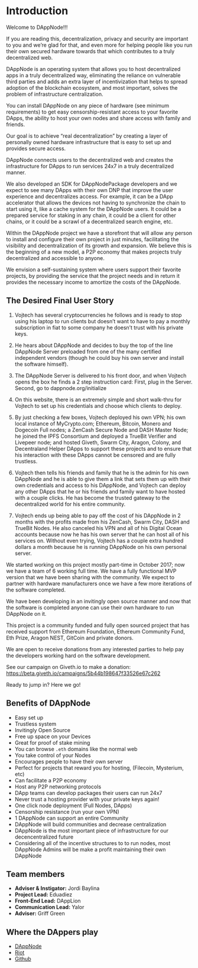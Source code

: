 # Introduction

Welcome to DAppNode!!!

If you are reading this, decentralization, privacy and security are important to you and we’re glad for that, and even more for helping people like you run their own secured hardware towards that which contributes to a truly decentralized web.

DAppNode is an operating system that allows you to host decentralized apps in a truly decentralized way, eliminating the reliance on vulnerable third parties and adds an extra layer of incentivization that helps to spread adoption of the blockchain ecosystem, and most important, solves the problem of infrastructure centralization.

You can install DAppNode on any piece of hardware (see minimum requirements) to get easy censorship-resistant access to your favorite DApps, the ability to host your own nodes and share access with family and friends.

Our goal is to achieve “real decentralization” by creating a layer of personally owned hardware infrastructure that is easy to set up and provides secure access.

DAppNode connects users to the decentralized web and creates the infrastructure for DApps to run services 24x7 in a truly decentralized manner.

We also developed an SDK for DAppNodePackage developers and we expect to see many DApps with their own DNP that improve the user experience and decentralizes access. For example, it can be a DApp accelerator that allows the devices not having to synchronize the chain to start using it, like a cache system for the DAppNode users. It could be a prepared service for staking in any chain, it could be a client for other chains, or it could be a scrawl of a decentralized search engine, etc.

Within the DAppNode project we have a storefront that will allow any person to install and configure their own project in just minutes, facilitating the visibility and decentralization of its growth and expansion. We believe this is the beginning of a new model, a P2P economy that makes projects truly decentralized and accessible to anyone.

We envision a self-sustaining system where users support their favorite projects, by providing the service that the project needs and in return it provides the necessary income to amortize the costs of the DAppNode.

## The Desired Final User Story

1. Vojtech has several cryptocurrencies he follows and is ready to stop using his laptop to run clients but doesn’t want to have to pay a monthly subscription in fiat to some company he doesn’t trust with his private keys.

2. He hears about DAppNode and decides to buy the top of the line DAppNode Server preloaded from one of the many certified independent vendors (though he could buy his own server and install the software himself).

3. The DAppNode Server is delivered to his front door, and when Vojtech opens the box he finds a 2 step instruction card: First, plug in the Server. Second, go to dappnode.org/initialize

4. On this website, there is an extremely simple and short walk-thru for Vojtech to set up his credentials and choose which clients to deploy.

5. By just checking a few boxes, Vojtech deployed his own VPN; his own local instance of MyCrypto.com; Ethereum, Bitcoin, Monero and Dogecoin Full nodes; a ZenCash Secure Node and DASH Master Node; he joined the IPFS Consortium and deployed a TrueBit Verifier and Livepeer node; and hosted Giveth, Swarm City, Aragon, Colony, and Decentraland Helper DApps to support these projects and to ensure that his interaction with these DApps cannot be censored and are fully trustless.

6. Vojtech then tells his friends and family that he is the admin for his own DAppNode and he is able to give them a link that sets them up with their own credentials and access to his DAppNode, and Vojtech can deploy any other DApps that he or his friends and family want to have hosted with a couple clicks. He has become the trusted gateway to the decentralized world for his entire community.

7. Vojtech ends up being able to pay off the cost of his DAppNode in 2 months with the profits made from his ZenCash, Swarm City, DASH and TrueBit Nodes. He also canceled his VPN and all of his Digital Ocean accounts because now he has his own server that he can host all of his services on. Without even trying, Vojtech has a couple extra hundred dollars a month because he is running DAppNode on his own personal server.

We started working on this project mostly part-time in October 2017; now we have a team of 6 working full time. We have a fully functional MVP version that we have been sharing with the community. We expect to partner with hardware manufacturers once we have a few more iterations of the software completed.

We have been developing in an invitingly open source manner and now that the software is completed anyone can use their own hardware to run DAppNode on it.

This project is a community funded and fully open sourced project that has received support from Ethereum Foundation, Ethereum Community Fund, Eth Prize, Aragon NEST, GitCoin and private donors.

We are open to receive donations from any interested parties to help pay the developers working hard on the software development.

See our campaign on Giveth.io to make a donation: https://beta.giveth.io/campaigns/5b44b198647f33526e67c262

Ready to jump in? Here we go!

## Benefits of DAppNode

- Easy set up
- Trustless system
- Invitingly Open Source
- Free up space on your Devices
- Great for proof of stake mining
- You can browse `.eth` domains like the normal web
- You take control of your Nodes
- Encourages people to have their own server
- Perfect for projects that reward you for hosting, (Filecoin, Mysterium, etc)
- Can facilitate a P2P economy
- Host any P2P networking protocols
- DApp teams can develop packages their users can run 24x7
- Never trust a hosting provider with your private keys again!
- One click node deployment (Full Nodes, DApps)
- Censorship resistance (run your own VPN)
- 1 DAppNode can support an entire Community
- DAppNode will build communities and decrease centralization
- DAppNode is the most important piece of infrastructure for our decencentralized future
- Considering all of the incentive structures to to run nodes, most DAppNode Admins will be make a profit maintaining their own DAppNode

## Team members

- **Adviser & Instigator:** Jordi Baylina
- **Project Lead:** Eduadiez
- **Front-End Lead:** DAppLion
- **Communication Lead:** Yalor
- **Adviser:** Griff Green

## Where the DAppers play

- [DAppNode](https://dappnode.io/)
- [Riot](https://riot.im/app/#/room/#dappnode:matrix.org)
- [Github](https://github.com/dappnode/DAppNode/wiki/DAppNode-Installation-Guide)
